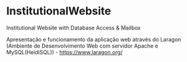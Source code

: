 # InstitutionalWebsite
Institutional Website with Database Access &amp; Mailbox

Apresentação e funcionamento da aplicação web através do Laragon (Ambiente de Desenvolvimento Web com servidor Apache e MySQL(HeidiSQL)) - https://www.laragon.org/
